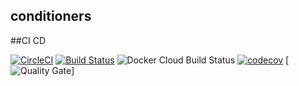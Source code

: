 ## conditioners

##CI CD

[![CircleCI](https://circleci.com/gh/smilyk/conditioners.svg?style=svg)](https://circleci.com/gh/smilyk/conditioners)
[![Build Status](https://travis-ci.com/smilyk/conditioners.svg)](https://travis-ci.com/smilyk/conditioners.svg)
![Docker Cloud Build Status](https://img.shields.io/docker/cloud/build/smilyk/conditioners)
[![codecov](https://codecov.io/gh/smilyk/conditioners/branch/master/graph/badge.svg)](https://codecov.io/gh/smilyk/conditioners)
[![Quality Gate](https://sonarcloud.io/api/project_badges/measure?project=smilyks-team:conditioners&metric=alert_status)]
